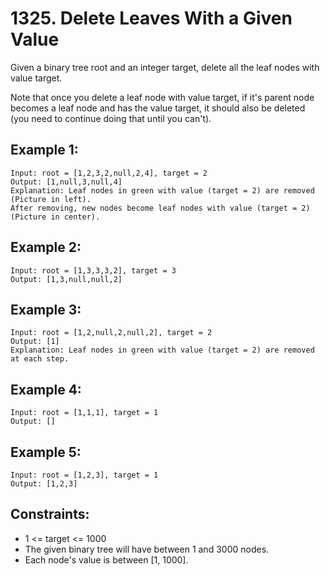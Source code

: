 # 1325. Delete Leaves With a Given Value

Given a binary tree root and an integer target, delete all the leaf nodes with value target.

Note that once you delete a leaf node with value target, if it's parent node becomes a leaf node and has the value target, it should also be deleted (you need to continue doing that until you can't).

## Example 1:

```
Input: root = [1,2,3,2,null,2,4], target = 2
Output: [1,null,3,null,4]
Explanation: Leaf nodes in green with value (target = 2) are removed (Picture in left). 
After removing, new nodes become leaf nodes with value (target = 2) (Picture in center).
```

## Example 2:

```
Input: root = [1,3,3,3,2], target = 3
Output: [1,3,null,null,2]
```

## Example 3:

```
Input: root = [1,2,null,2,null,2], target = 2
Output: [1]
Explanation: Leaf nodes in green with value (target = 2) are removed at each step.
```

## Example 4:

```
Input: root = [1,1,1], target = 1
Output: []
```

## Example 5:

```
Input: root = [1,2,3], target = 1
Output: [1,2,3]
```

## Constraints:

* 1 <= target <= 1000
* The given binary tree will have between 1 and 3000 nodes.
* Each node's value is between [1, 1000].
